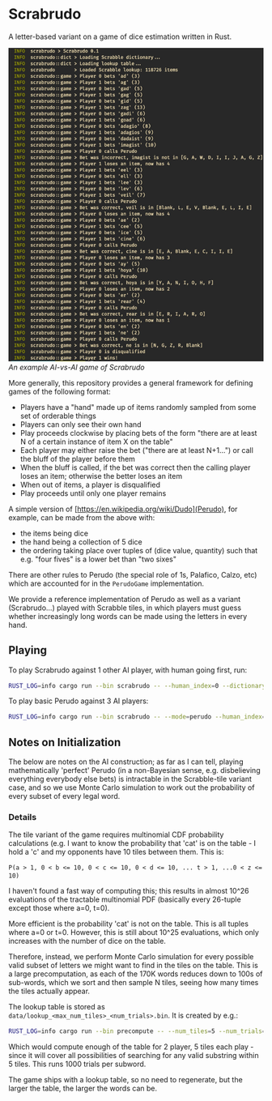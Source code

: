 # Scrabrudo
A letter-based variant on a game of dice estimation written in Rust.

![play example](example.jpeg)
*An example AI-vs-AI game of Scrabrudo*

More generally, this repository provides a general framework for defining games of the following format:

- Players have a "hand" made up of items randomly sampled from some set of orderable things
- Players can only see their own hand
- Play proceeds clockwise by placing bets of the form "there are at least N of a certain instance of item X on the table"
- Each player may either raise the bet ("there are at least N+1...") or call the bluff of the player before them
- When the bluff is called, if the bet was correct then the calling player loses an item; otherwise the better loses an item
- When out of items, a player is disqualified
- Play proceeds until only one player remains

A simple version of [https://en.wikipedia.org/wiki/Dudo](Perudo), for example, can be made from the above with:
- the items being dice
- the hand being a collection of 5 dice
- the ordering taking place over tuples of (dice value, quantity) such that e.g. "four fives" is a lower bet than "two sixes"

There are other rules to Perudo (the special role of 1s, Palafico, Calzo, etc) which are accounted for in the `PerudoGame` implementation.

We provide a reference implementation of Perudo as well as a variant (Scrabrudo...) played with Scrabble tiles, in which players must guess whether increasingly long words can be made using the letters in every hand.

## Playing

To play Scrabrudo against 1 other AI player, with human going first, run:

```sh
RUST_LOG=info cargo run --bin scrabrudo -- --human_index=0 --dictionary_path=data/<dict>.txt --lookup_path=data/<lookup>.bin
```

To play basic Perudo against 3 AI players:

```sh
RUST_LOG=info cargo run --bin scrabrudo -- --mode=perudo --human_index=0 --num_players=4
```

## Notes on Initialization

The below are notes on the AI construction; as far as I can tell, playing mathematically 'perfect' Perudo (in a non-Bayesian sense, e.g. disbelieving everything everybody else bets) is intractable in the Scrabble-tile variant case, and so we use Monte Carlo simulation to work out the probability of every subset of every legal word.

### Details

The tile variant of the game requires multinomial CDF probability calculations (e.g. I want to know the probability that 'cat' is on the table - I hold a 'c' and my opponents have 10 tiles between them. This is:

```
P(a > 1, 0 < b <= 10, 0 < c <= 10, 0 < d <= 10, ... t > 1, ...0 < z <= 10)
```

I haven't found a fast way of computing this; this results in almost 10^26 evaluations of the tractable multinomial PDF (basically every 26-tuple except those where a=0, t=0).

More efficient is the probability 'cat' is not on the table. This is all tuples where a=0 or t=0. However, this is still about 10^25 evaluations, which only increases with the number of dice on the table.

Therefore, instead, we perform Monte Carlo simulation for every possible valid subset of letters we might want to find in the tiles on the table. This is a large precomputation, as each of the 170K words reduces down to 100s of sub-words, which we sort and then sample N tiles, seeing how many times the tiles actually appear.

The lookup table is stored as `data/lookup_<max_num_tiles>_<num_trials>.bin`. It is created by e.g.:

```sh
RUST_LOG=info cargo run --bin precompute -- --num_tiles=5 --num_trials=1000 --dictionary_path=... --lookup_path=<output>
```

Which would compute enough of the table for 2 player, 5 tiles each play - since it will cover all possibilities of searching for any valid substring within 5 tiles. This runs 1000 trials per subword.

The game ships with a lookup table, so no need to regenerate, but the larger the table, the larger the words can be.
